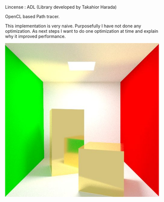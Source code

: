 Lincense : ADL (Library developed by Takahior Harada)

OpenCL based Path tracer.

This implementation is very naive.
Purposefully I have not done any optimization.
As next steps I want to do one optimization at time and explain why it improved performance.

![alt tag](https://github.com/PixelClear/OclPathTracer/blob/master/FinalRendered_Specular.jpg)
